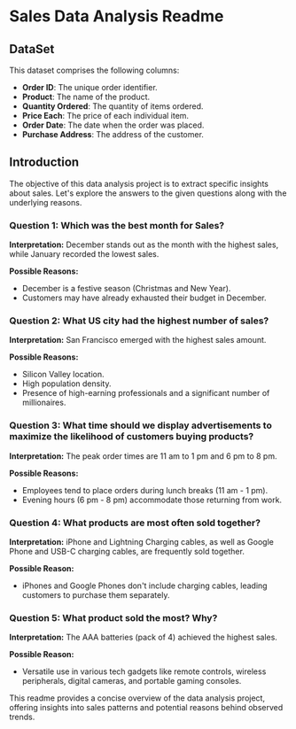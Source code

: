# Sales Data Analysis Readme

## DataSet
This dataset comprises the following columns:

- **Order ID**: The unique order identifier.
- **Product**: The name of the product.
- **Quantity Ordered**: The quantity of items ordered.
- **Price Each**: The price of each individual item.
- **Order Date**: The date when the order was placed.
- **Purchase Address**: The address of the customer.

## Introduction
The objective of this data analysis project is to extract specific insights about sales. Let's explore the answers to the given questions along with the underlying reasons.

### Question 1: Which was the best month for Sales?

**Interpretation:**
December stands out as the month with the highest sales, while January recorded the lowest sales.

**Possible Reasons:**
- December is a festive season (Christmas and New Year).
- Customers may have already exhausted their budget in December.

### Question 2: What US city had the highest number of sales?

**Interpretation:**
San Francisco emerged with the highest sales amount.

**Possible Reasons:**
- Silicon Valley location.
- High population density.
- Presence of high-earning professionals and a significant number of millionaires.

### Question 3: What time should we display advertisements to maximize the likelihood of customers buying products?

**Interpretation:**
The peak order times are 11 am to 1 pm and 6 pm to 8 pm.

**Possible Reasons:**
- Employees tend to place orders during lunch breaks (11 am - 1 pm).
- Evening hours (6 pm - 8 pm) accommodate those returning from work.

### Question 4: What products are most often sold together?

**Interpretation:**
iPhone and Lightning Charging cables, as well as Google Phone and USB-C charging cables, are frequently sold together.

**Possible Reason:**
- iPhones and Google Phones don't include charging cables, leading customers to purchase them separately.

### Question 5: What product sold the most? Why?

**Interpretation:**
The AAA batteries (pack of 4) achieved the highest sales.

**Possible Reason:**
- Versatile use in various tech gadgets like remote controls, wireless peripherals, digital cameras, and portable gaming consoles.

This readme provides a concise overview of the data analysis project, offering insights into sales patterns and potential reasons behind observed trends.
